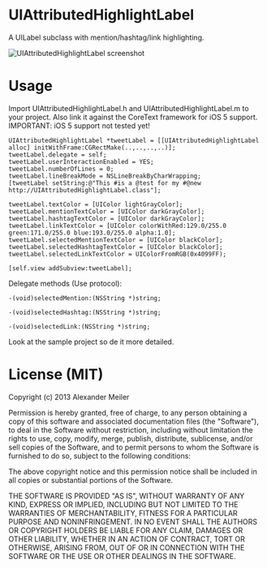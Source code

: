 UIAttributedHighlightLabel
==========================

A UILabel subclass with mention/hashtag/link highlighting.

![UIAttributedHighlightLabel screenshot](https://github.com/rootd/UIAttributedHighlightLabel/raw/master/screenshot.png "UIAttributedHighlightLabel screenshot")

Usage
=====

Import UIAttributedHighlightLabel.h and UIAttributedHighlightLabel.m to your project. Also link it against the CoreText framework for iOS 5 support.
IMPORTANT: iOS 5 support not tested yet!

    UIAttributedHighlightLabel *tweetLabel = [[UIAttributedHighlightLabel alloc] initWithFrame:CGRectMake(..,..,..,..)];
    tweetLabel.delegate = self;
    tweetLabel.userInteractionEnabled = YES;
    tweetLabel.numberOfLines = 0;
    tweetLabel.lineBreakMode = NSLineBreakByCharWrapping;
    [tweetLabel setString:@"This #is a @test for my #@new http://UIAttributedHighlightLabel.class"];
    
    tweetLabel.textColor = [UIColor lightGrayColor];
    tweetLabel.mentionTextColor = [UIColor darkGrayColor];
    tweetLabel.hashtagTextColor = [UIColor darkGrayColor];
    tweetLabel.linkTextColor = [UIColor colorWithRed:129.0/255.0 green:171.0/255.0 blue:193.0/255.0 alpha:1.0];
    tweetLabel.selectedMentionTextColor = [UIColor blackColor];
    tweetLabel.selectedHashtagTextColor = [UIColor blackColor];
    tweetLabel.selectedLinkTextColor = UIColorFromRGB(0x4099FF);

    [self.view addSubview:tweetLabel];
    
Delegate methods (Use <UIAttributedHighlightLabelDelegate> protocol):

<code>-(void)selectedMention:(NSString *)string; <br>
 -(void)selectedHashtag:(NSString *)string; <br>
 -(void)selectedLink:(NSString *)string;</code>

Look at the sample project so de it more detailed.

License (MIT)
=============

Copyright (c) 2013 Alexander Meiler

Permission is hereby granted, free of charge, to any person obtaining a copy of this software and associated documentation files (the "Software"), to deal in the Software without restriction, including without limitation the rights to use, copy, modify, merge, publish, distribute, sublicense, and/or sell copies of the Software, and to permit persons to whom the Software is furnished to do so, subject to the following conditions:

The above copyright notice and this permission notice shall be included in all copies or substantial portions of the Software.

THE SOFTWARE IS PROVIDED "AS IS", WITHOUT WARRANTY OF ANY KIND, EXPRESS OR IMPLIED, INCLUDING BUT NOT LIMITED TO THE WARRANTIES OF MERCHANTABILITY, FITNESS FOR A PARTICULAR PURPOSE AND NONINFRINGEMENT. IN NO EVENT SHALL THE AUTHORS OR COPYRIGHT HOLDERS BE LIABLE FOR ANY CLAIM, DAMAGES OR OTHER LIABILITY, WHETHER IN AN ACTION OF CONTRACT, TORT OR OTHERWISE, ARISING FROM, OUT OF OR IN CONNECTION WITH THE SOFTWARE OR THE USE OR OTHER DEALINGS IN THE SOFTWARE.

